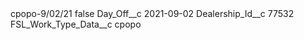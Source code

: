 <?xml version="1.0" encoding="UTF-8"?>
<CustomMetadata xmlns="http://soap.sforce.com/2006/04/metadata" xmlns:xsi="http://www.w3.org/2001/XMLSchema-instance" xmlns:xsd="http://www.w3.org/2001/XMLSchema">
    <label>cpopo-9/02/21</label>
    <protected>false</protected>
    <values>
        <field>Day_Off__c</field>
        <value xsi:type="xsd:date">2021-09-02</value>
    </values>
    <values>
        <field>Dealership_Id__c</field>
        <value xsi:type="xsd:string">77532</value>
    </values>
    <values>
        <field>FSL_Work_Type_Data__c</field>
        <value xsi:type="xsd:string">cpopo</value>
    </values>
</CustomMetadata>
